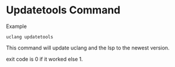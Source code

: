 # Updatetools Command 

Example
```
uclang updatetools
```

This command will update uclang and the lsp to the newest version.

exit code is 0 if it worked else 1.